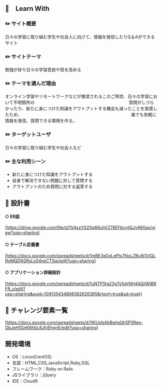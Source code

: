   ## 📓　Learn With

### ✏️ サイト概要
 日々の学習に取り組む学生や社会人に向けて、情報を発信したりQ＆Aができるサイト

### ✏️ サイトテーマ
 勉強が捗り日々の学習意欲や質を高める

### ✏️ テーマを選んだ理由
 オンライン学習やリモートワークなどが推奨されるこのご時世、日々の学習において不明箇所の　　　　　　　　　　　　　　　　　　　　　　
 質問がしづらかったり、新たに身につけた知識をアウトプットする機会も減ったことを実感したため、　　　　　　　　　　　　　　　　　　　　　　　　　　
 誰でも気軽に情報を発信、質問できる環境を作る。

### ✏️ ターゲットユーザ
 日々の学習に取り組む学生や社会人など

### ✏️ 主な利用シーン
 - 新たに身につけた知識をアウトプットする
 - 自身で解決できない問題に対して質問する
 - アウトプットのため質問に対する返答する

## 📕 設計書
#### ○ ER図
   [https://drive.google.com/file/d/1V4xzVS2Xq66uhVZ78EFbcyjlQJv960ao/view?usp=sharing]

#### ○ テーブル定義書
   [https://docs.google.com/spreadsheets/d/1mBE3eDxLePts7NoLZBuW3VQLRoMQDN2RsLs04neCTSw/edit?usp=sharing]

#### ○ アプリケーション詳細設計
   [https://docs.google.com/spreadsheets/d/1uNTP5tg23g7s1qIrNH4AQijWiB6Fft_y/edit?usp=sharing&ouid=109135434898382626365&rtpof=true&sd=true)]


## 💪 チャレンジ要素一覧
 [https://docs.google.com/spreadsheets/d/1IKUsIsAkBwtgQh5P0Rep-GbJeH1GnK6hbL8JhiEhgnE/edit?usp=sharing]

## 開発環境
 - OS：Linux(CentOS)
 - 言語：HTML,CSS,JavaScript,Ruby,SQL
 - フレームワーク：Ruby on Rails
 - JSライブラリ：jQuery
 - IDE：Cloud9
